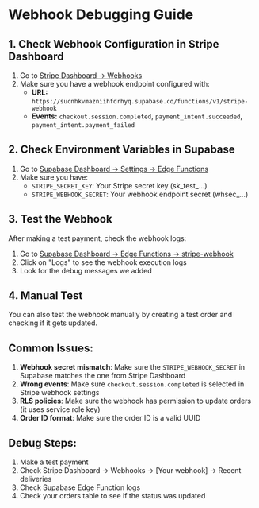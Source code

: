 # Webhook Debugging Guide

## 1. Check Webhook Configuration in Stripe Dashboard

1. Go to [Stripe Dashboard → Webhooks](https://dashboard.stripe.com/webhooks)
2. Make sure you have a webhook endpoint configured with:
   - **URL:** `https://sucnhkvmazniihfdrhyq.supabase.co/functions/v1/stripe-webhook`
   - **Events:** `checkout.session.completed`, `payment_intent.succeeded`, `payment_intent.payment_failed`

## 2. Check Environment Variables in Supabase

1. Go to [Supabase Dashboard → Settings → Edge Functions](https://supabase.com/dashboard/project/sucnhkvmazniihfdrhyq/settings/functions)
2. Make sure you have:
   - `STRIPE_SECRET_KEY`: Your Stripe secret key (sk_test_...)
   - `STRIPE_WEBHOOK_SECRET`: Your webhook endpoint secret (whsec_...)

## 3. Test the Webhook

After making a test payment, check the webhook logs:

1. Go to [Supabase Dashboard → Edge Functions → stripe-webhook](https://supabase.com/dashboard/project/sucnhkvmazniihfdrhyq/functions/stripe-webhook)
2. Click on "Logs" to see the webhook execution logs
3. Look for the debug messages we added

## 4. Manual Test

You can also test the webhook manually by creating a test order and checking if it gets updated.

## Common Issues:

1. **Webhook secret mismatch**: Make sure the `STRIPE_WEBHOOK_SECRET` in Supabase matches the one from Stripe Dashboard
2. **Wrong events**: Make sure `checkout.session.completed` is selected in Stripe webhook settings
3. **RLS policies**: Make sure the webhook has permission to update orders (it uses service role key)
4. **Order ID format**: Make sure the order ID is a valid UUID

## Debug Steps:

1. Make a test payment
2. Check Stripe Dashboard → Webhooks → [Your webhook] → Recent deliveries
3. Check Supabase Edge Function logs
4. Check your orders table to see if the status was updated
